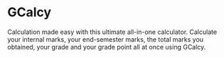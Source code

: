 # GCalcy
Calculation made easy with this ultimate all-in-one calculator. Calculate your internal marks, your end-semester marks, the total marks you obtained, your grade and your grade point all at once using GCalcy.
